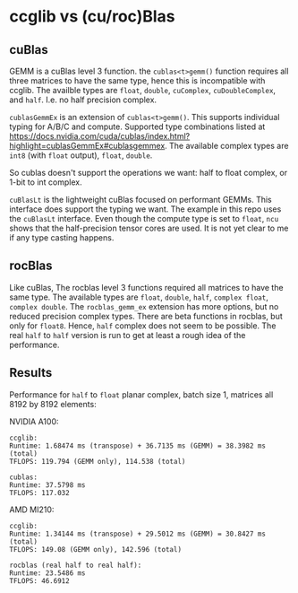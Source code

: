 # ccglib vs (cu/roc)Blas

## cuBlas
GEMM is a cuBlas level 3 function.
the `cublas<t>gemm()` function requires all three matrices to have the same type, hence this is incompatible with ccglib.
The availble types are `float`, `double`, `cuComplex`, `cuDoubleComplex`, and `half`. I.e. no half precision complex.

`cublasGemmEx` is an extension of `cublas<t>gemm()`. This supports individual typing for A/B/C and compute. Supported type combinations listed at https://docs.nvidia.com/cuda/cublas/index.html?highlight=cublasGemmEx#cublasgemmex. The available complex types are `int8` (with `float` output), `float`, `double`. 

So cublas doesn't support the operations we want: half to float complex, or 1-bit to int complex.

`cuBlasLt` is the lightweight cuBlas focused on performant GEMMs. This interface does support the typing we want. The example in this repo uses the `cuBlasLt` interface. Even though the compute type is set to `float`, `ncu` shows that the half-precision tensor cores are used. It is not yet clear to me if any type casting happens.

## rocBlas
Like cuBlas, The rocblas level 3 functions required all matrices to have the same type. The available types are `float`, `double`, `half`, `complex float`, `complex double`. 
The `rocblas_gemm_ex` extension has more options, but no reduced precision complex types. There are beta functions in rocblas, but only for `float8`. Hence, `half` complex does not seem to be possible. The real `half` to `half` version is run to get at least a rough idea of the performance. 

## Results
Performance for `half` to `float` planar complex, batch size 1, matrices all 8192 by 8192 elements:

NVIDIA A100:
```
ccglib:
Runtime: 1.68474 ms (transpose) + 36.7135 ms (GEMM) = 38.3982 ms (total)
TFLOPS: 119.794 (GEMM only), 114.538 (total)

cublas:
Runtime: 37.5798 ms
TFLOPS: 117.032
```

AMD MI210:
```
ccglib:
Runtime: 1.34144 ms (transpose) + 29.5012 ms (GEMM) = 30.8427 ms (total)
TFLOPS: 149.08 (GEMM only), 142.596 (total)

rocblas (real half to real half):
Runtime: 23.5486 ms
TFLOPS: 46.6912
```
